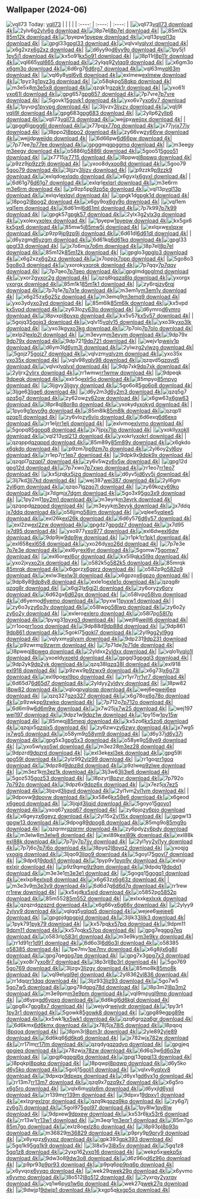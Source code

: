 ## Wallpaper (2024-06)
![vqll73](https://w.wallhaven.cc/full/vq/wallhaven-vqll73.png) Today: [vqll73](https://th.wallhaven.cc/small/vq/vqll73.jpg)
|      |      |      |
| :----: | :----: | :----: |
|![vqll73](https://th.wallhaven.cc/small/vq/vqll73.jpg)[vqll73 download 4k](https://wallhaven.cc/w/vqll73)|![2ylv6g](https://th.wallhaven.cc/small/2y/2ylv6g.jpg)[2ylv6g download 4k](https://wallhaven.cc/w/2ylv6g)|![l8p7el](https://th.wallhaven.cc/small/l8/l8p7el.jpg)[l8p7el download 4k](https://wallhaven.cc/w/l8p7el)|
|![85m12k](https://th.wallhaven.cc/small/85/85m12k.jpg)[85m12k download 4k](https://wallhaven.cc/w/85m12k)|![1pyepw](https://th.wallhaven.cc/small/1p/1pyepw.jpg)[1pyepw download 4k](https://wallhaven.cc/w/1pyepw)|![vql13p](https://th.wallhaven.cc/small/vq/vql13p.jpg)[vql13p download 4k](https://wallhaven.cc/w/vql13p)|
|![gpgl33](https://th.wallhaven.cc/small/gp/gpgl33.jpg)[gpgl33 download 4k](https://wallhaven.cc/w/gpgl33)|![vqlvxl](https://th.wallhaven.cc/small/vq/vqlvxl.jpg)[vqlvxl download 4k](https://wallhaven.cc/w/vqlvxl)|![x6g2xz](https://th.wallhaven.cc/small/x6/x6g2xz.jpg)[x6g2xz download 4k](https://wallhaven.cc/w/x6g2xz)|
|![d6yy9o](https://th.wallhaven.cc/small/d6/d6yy9o.jpg)[d6yy9o download 4k](https://wallhaven.cc/w/d6yy9o)|![1py5j1](https://th.wallhaven.cc/small/1p/1py5j1.jpg)[1py5j1 download 4k](https://wallhaven.cc/w/1py5j1)|![kx5o91](https://th.wallhaven.cc/small/kx/kx5o91.jpg)[kx5o91 download 4k](https://wallhaven.cc/w/kx5o91)|
|![l8p11r](https://th.wallhaven.cc/small/l8/l8p11r.jpg)[l8p11r download 4k](https://wallhaven.cc/w/l8p11r)|![vql665](https://th.wallhaven.cc/small/vq/vql665.jpg)[vql665 download 4k](https://wallhaven.cc/w/vql665)|![2ylqq9](https://th.wallhaven.cc/small/2y/2ylqq9.jpg)[2ylqq9 download 4k](https://wallhaven.cc/w/2ylqq9)|
|![x6gm3o](https://th.wallhaven.cc/small/x6/x6gm3o.jpg)[x6gm3o download 4k](https://wallhaven.cc/w/x6gm3o)|![6d6rg7](https://th.wallhaven.cc/small/6d/6d6rg7.jpg)[6d6rg7 download 4k](https://wallhaven.cc/w/6d6rg7)|![vql63m](https://th.wallhaven.cc/small/vq/vql63m.jpg)[vql63m download 4k](https://wallhaven.cc/w/vql63m)|
|![vql6y8](https://th.wallhaven.cc/small/vq/vql6y8.jpg)[vql6y8 download 4k](https://wallhaven.cc/w/vql6y8)|![exlmew](https://th.wallhaven.cc/small/ex/exlmew.jpg)[exlmew download 4k](https://wallhaven.cc/w/exlmew)|![1pyz3g](https://th.wallhaven.cc/small/1p/1pyz3g.jpg)[1pyz3g download 4k](https://wallhaven.cc/w/1pyz3g)|
|![o58qkp](https://th.wallhaven.cc/small/o5/o58qkp.jpg)[o58qkp download 4k](https://wallhaven.cc/w/o58qkp)|![m3e5x8](https://th.wallhaven.cc/small/m3/m3e5x8.jpg)[m3e5x8 download 4k](https://wallhaven.cc/w/m3e5x8)|![qzqk1r](https://th.wallhaven.cc/small/qz/qzqk1r.jpg)[qzqk1r download 4k](https://wallhaven.cc/w/qzqk1r)|
|![yxo61l](https://th.wallhaven.cc/small/yx/yxo61l.jpg)[yxo61l download 4k](https://wallhaven.cc/w/yxo61l)|![gpg657](https://th.wallhaven.cc/small/gp/gpg657.jpg)[gpg657 download 4k](https://wallhaven.cc/w/gpg657)|![7p7vre](https://th.wallhaven.cc/small/7p/7p7vre.jpg)[7p7vre download 4k](https://wallhaven.cc/w/7p7vre)|
|![5govk1](https://th.wallhaven.cc/small/5g/5govk1.jpg)[5govk1 download 4k](https://wallhaven.cc/w/5govk1)|![yxo6v7](https://th.wallhaven.cc/small/yx/yxo6v7.jpg)[yxo6v7 download 4k](https://wallhaven.cc/w/yxo6v7)|![1pyvpg](https://th.wallhaven.cc/small/1p/1pyvpg.jpg)[1pyvpg download 4k](https://wallhaven.cc/w/1pyvpg)|
|![3ljvzv](https://th.wallhaven.cc/small/3l/3ljvzv.jpg)[3ljvzv download 4k](https://wallhaven.cc/w/3ljvzv)|![vqlj9l](https://th.wallhaven.cc/small/vq/vqlj9l.jpg)[vqlj9l download 4k](https://wallhaven.cc/w/vqlj9l)|![gpg683](https://th.wallhaven.cc/small/gp/gpg683.jpg)[gpg683 download 4k](https://wallhaven.cc/w/gpg683)|
|![2yllp6](https://th.wallhaven.cc/small/2y/2yllp6.jpg)[2yllp6 download 4k](https://wallhaven.cc/w/2yllp6)|![vqll73](https://th.wallhaven.cc/small/vq/vqll73.jpg)[vqll73 download 4k](https://wallhaven.cc/w/vqll73)|![wejjpx](https://th.wallhaven.cc/small/we/wejjpx.jpg)[wejjpx download 4k](https://wallhaven.cc/w/wejjpx)|
|![gpgg6l](https://th.wallhaven.cc/small/gp/gpgg6l.jpg)[gpgg6l download 4k](https://wallhaven.cc/w/gpgg6l)|![jx77pq](https://th.wallhaven.cc/small/jx/jx77pq.jpg)[jx77pq download 4k](https://wallhaven.cc/w/jx77pq)|![jx77jy](https://th.wallhaven.cc/small/jx/jx77jy.jpg)[jx77jy download 4k](https://wallhaven.cc/w/jx77jy)|
|![l8ppo2](https://th.wallhaven.cc/small/l8/l8ppo2.jpg)[l8ppo2 download 4k](https://wallhaven.cc/w/l8ppo2)|![zy66vw](https://th.wallhaven.cc/small/zy/zy66vw.jpg)[zy66vw download 4k](https://wallhaven.cc/w/zy66vw)|![wejjdp](https://th.wallhaven.cc/small/we/wejjdp.jpg)[wejjdp download 4k](https://wallhaven.cc/w/wejjdp)|
|![6d66pw](https://th.wallhaven.cc/small/6d/6d66pw.jpg)[6d66pw download 4k](https://wallhaven.cc/w/6d66pw)|![7p77ee](https://th.wallhaven.cc/small/7p/7p77ee.jpg)[7p77ee download 4k](https://wallhaven.cc/w/7p77ee)|![gpggmq](https://th.wallhaven.cc/small/gp/gpggmq.jpg)[gpggmq download 4k](https://wallhaven.cc/w/gpggmq)|
|![m3eegy](https://th.wallhaven.cc/small/m3/m3eegy.jpg)[m3eegy download 4k](https://wallhaven.cc/w/m3eegy)|![o5886l](https://th.wallhaven.cc/small/o5/o5886l.jpg)[o5886l download 4k](https://wallhaven.cc/w/o5886l)|![5goo51](https://th.wallhaven.cc/small/5g/5goo51.jpg)[5goo51 download 4k](https://wallhaven.cc/w/5goo51)|
|![jx7715](https://th.wallhaven.cc/small/jx/jx7715.jpg)[jx7715 download 4k](https://wallhaven.cc/w/jx7715)|![l8ppwq](https://th.wallhaven.cc/small/l8/l8ppwq.jpg)[l8ppwq download 4k](https://wallhaven.cc/w/l8ppwq)|![p9zz9j](https://th.wallhaven.cc/small/p9/p9zz9j.jpg)[p9zz9j download 4k](https://wallhaven.cc/w/p9zz9j)|
|![yxoo8d](https://th.wallhaven.cc/small/yx/yxoo8d.jpg)[yxoo8d download 4k](https://wallhaven.cc/w/yxoo8d)|![5goo79](https://th.wallhaven.cc/small/5g/5goo79.jpg)[5goo79 download 4k](https://wallhaven.cc/w/5goo79)|![3ljjzv](https://th.wallhaven.cc/small/3l/3ljjzv.jpg)[3ljjzv download 4k](https://wallhaven.cc/w/3ljjzv)|
|![p9zzk9](https://th.wallhaven.cc/small/p9/p9zzk9.jpg)[p9zzk9 download 4k](https://wallhaven.cc/w/p9zzk9)|![exlqdo](https://th.wallhaven.cc/small/ex/exlqdo.jpg)[exlqdo download 4k](https://wallhaven.cc/w/exlqdo)|![x6gyxl](https://th.wallhaven.cc/small/x6/x6gyxl.jpg)[x6gyxl download 4k](https://wallhaven.cc/w/x6gyxl)|
|![6d61g7](https://th.wallhaven.cc/small/6d/6d61g7.jpg)[6d61g7 download 4k](https://wallhaven.cc/w/6d61g7)|![exlqrl](https://th.wallhaven.cc/small/ex/exlqrl.jpg)[exlqrl download 4k](https://wallhaven.cc/w/exlqrl)|![m3e6rm](https://th.wallhaven.cc/small/m3/m3e6rm.jpg)[m3e6rm download 4k](https://wallhaven.cc/w/m3e6rm)|
|![p9zp5p](https://th.wallhaven.cc/small/p9/p9zp5p.jpg)[p9zp5p download 4k](https://wallhaven.cc/w/p9zp5p)|![vql13p](https://th.wallhaven.cc/small/vq/vql13p.jpg)[vql13p download 4k](https://wallhaven.cc/w/vql13p)|![exlqvl](https://th.wallhaven.cc/small/ex/exlqvl.jpg)[exlqvl download 4k](https://wallhaven.cc/w/exlqvl)|
|![gpgk1d](https://th.wallhaven.cc/small/gp/gpgk1d.jpg)[gpgk1d download 4k](https://wallhaven.cc/w/gpgk1d)|![l8pog2](https://th.wallhaven.cc/small/l8/l8pog2.jpg)[l8pog2 download 4k](https://wallhaven.cc/w/l8pog2)|![x6gy9o](https://th.wallhaven.cc/small/x6/x6gy9o.jpg)[x6gy9o download 4k](https://wallhaven.cc/w/x6gy9o)|
|![vql1em](https://th.wallhaven.cc/small/vq/vql1em.jpg)[vql1em download 4k](https://wallhaven.cc/w/vql1em)|![6d61ml](https://th.wallhaven.cc/small/6d/6d61ml.jpg)[6d61ml download 4k](https://wallhaven.cc/w/6d61ml)|![7p7k99](https://th.wallhaven.cc/small/7p/7p7k99.jpg)[7p7k99 download 4k](https://wallhaven.cc/w/7p7k99)|
|![gpgk57](https://th.wallhaven.cc/small/gp/gpgk57.jpg)[gpgk57 download 4k](https://wallhaven.cc/w/gpgk57)|![2ylx3g](https://th.wallhaven.cc/small/2y/2ylx3g.jpg)[2ylx3g download 4k](https://wallhaven.cc/w/2ylx3g)|![yxolex](https://th.wallhaven.cc/small/yx/yxolex.jpg)[yxolex download 4k](https://wallhaven.cc/w/yxolex)|
|![1pyepw](https://th.wallhaven.cc/small/1p/1pyepw.jpg)[1pyepw download 4k](https://wallhaven.cc/w/1pyepw)|![kx5gx6](https://th.wallhaven.cc/small/kx/kx5gx6.jpg)[kx5gx6 download 4k](https://wallhaven.cc/w/kx5gx6)|![85mw5j](https://th.wallhaven.cc/small/85/85mw5j.jpg)[85mw5j download 4k](https://wallhaven.cc/w/85mw5j)|
|![exlqxw](https://th.wallhaven.cc/small/ex/exlqxw.jpg)[exlqxw download 4k](https://wallhaven.cc/w/exlqxw)|![p9zp9j](https://th.wallhaven.cc/small/p9/p9zp9j.jpg)[p9zp9j download 4k](https://wallhaven.cc/w/p9zp9j)|![6d61dl](https://th.wallhaven.cc/small/6d/6d61dl.jpg)[6d61dl download 4k](https://wallhaven.cc/w/6d61dl)|
|![d6yzgm](https://th.wallhaven.cc/small/d6/d6yzgm.jpg)[d6yzgm download 4k](https://wallhaven.cc/w/d6yzgm)|![6d61kq](https://th.wallhaven.cc/small/6d/6d61kq.jpg)[6d61kq download 4k](https://wallhaven.cc/w/6d61kq)|![gpgl33](https://th.wallhaven.cc/small/gp/gpgl33.jpg)[gpgl33 download 4k](https://wallhaven.cc/w/gpgl33)|
|![jx7o6m](https://th.wallhaven.cc/small/jx/jx7o6m.jpg)[jx7o6m download 4k](https://wallhaven.cc/w/jx7o6m)|![l8p7el](https://th.wallhaven.cc/small/l8/l8p7el.jpg)[l8p7el download 4k](https://wallhaven.cc/w/l8p7el)|![85m12k](https://th.wallhaven.cc/small/85/85m12k.jpg)[85m12k download 4k](https://wallhaven.cc/w/85m12k)|
|![gpglo3](https://th.wallhaven.cc/small/gp/gpglo3.jpg)[gpglo3 download 4k](https://wallhaven.cc/w/gpglo3)|![x6g2xz](https://th.wallhaven.cc/small/x6/x6g2xz.jpg)[x6g2xz download 4k](https://wallhaven.cc/w/x6g2xz)|![jx7opp](https://th.wallhaven.cc/small/jx/jx7opp.jpg)[jx7opp download 4k](https://wallhaven.cc/w/jx7opp)|
|![5go8o3](https://th.wallhaven.cc/small/5g/5go8o3.jpg)[5go8o3 download 4k](https://wallhaven.cc/w/5go8o3)|![yxorok](https://th.wallhaven.cc/small/yx/yxorok.jpg)[yxorok download 4k](https://wallhaven.cc/w/yxorok)|![7p7qqv](https://th.wallhaven.cc/small/7p/7p7qqv.jpg)[7p7qqv download 4k](https://wallhaven.cc/w/7p7qqv)|
|![7p7qeo](https://th.wallhaven.cc/small/7p/7p7qeo.jpg)[7p7qeo download 4k](https://wallhaven.cc/w/7p7qeo)|![gpglmd](https://th.wallhaven.cc/small/gp/gpglmd.jpg)[gpglmd download 4k](https://wallhaven.cc/w/gpglmd)|![yxor2g](https://th.wallhaven.cc/small/yx/yxor2g.jpg)[yxor2g download 4k](https://wallhaven.cc/w/yxor2g)|
|![qzq8lq](https://th.wallhaven.cc/small/qz/qzq8lq.jpg)[qzq8lq download 4k](https://wallhaven.cc/w/qzq8lq)|![yxorgx](https://th.wallhaven.cc/small/yx/yxorgx.jpg)[yxorgx download 4k](https://wallhaven.cc/w/yxorgx)|![85m1k1](https://th.wallhaven.cc/small/85/85m1k1.jpg)[85m1k1 download 4k](https://wallhaven.cc/w/85m1k1)|
|![zy6rqj](https://th.wallhaven.cc/small/zy/zy6rqj.jpg)[zy6rqj download 4k](https://wallhaven.cc/w/zy6rqj)|![7p7q1e](https://th.wallhaven.cc/small/7p/7p7q1e.jpg)[7p7q1e download 4k](https://wallhaven.cc/w/7p7q1e)|![m3em1y](https://th.wallhaven.cc/small/m3/m3em1y.jpg)[m3em1y download 4k](https://wallhaven.cc/w/m3em1y)|
|![x6g25z](https://th.wallhaven.cc/small/x6/x6g25z.jpg)[x6g25z download 4k](https://wallhaven.cc/w/x6g25z)|![m3emq9](https://th.wallhaven.cc/small/m3/m3emq9.jpg)[m3emq9 download 4k](https://wallhaven.cc/w/m3emq9)|![yxo3yd](https://th.wallhaven.cc/small/yx/yxo3yd.jpg)[yxo3yd download 4k](https://wallhaven.cc/w/yxo3yd)|
|![85m6lk](https://th.wallhaven.cc/small/85/85m6lk.jpg)[85m6lk download 4k](https://wallhaven.cc/w/85m6lk)|![kx5vpd](https://th.wallhaven.cc/small/kx/kx5vpd.jpg)[kx5vpd download 4k](https://wallhaven.cc/w/kx5vpd)|![zy63lo](https://th.wallhaven.cc/small/zy/zy63lo.jpg)[zy63lo download 4k](https://wallhaven.cc/w/zy63lo)|
|![d6ymro](https://th.wallhaven.cc/small/d6/d6ymro.jpg)[d6ymro download 4k](https://wallhaven.cc/w/d6ymro)|![l8pvxp](https://th.wallhaven.cc/small/l8/l8pvxp.jpg)[l8pvxp download 4k](https://wallhaven.cc/w/l8pvxp)|![kx5v57](https://th.wallhaven.cc/small/kx/kx5v57.jpg)[kx5v57 download 4k](https://wallhaven.cc/w/kx5v57)|
|![5gojq3](https://th.wallhaven.cc/small/5g/5gojq3.jpg)[5gojq3 download 4k](https://wallhaven.cc/w/5gojq3)|![vqlv15](https://th.wallhaven.cc/small/vq/vqlv15.jpg)[vqlv15 download 4k](https://wallhaven.cc/w/vqlv15)|![yxo3lk](https://th.wallhaven.cc/small/yx/yxo3lk.jpg)[yxo3lk download 4k](https://wallhaven.cc/w/yxo3lk)|
|![yxo3kg](https://th.wallhaven.cc/small/yx/yxo3kg.jpg)[yxo3kg download 4k](https://wallhaven.cc/w/yxo3kg)|![7p7olo](https://th.wallhaven.cc/small/7p/7p7olo.jpg)[7p7olo download 4k](https://wallhaven.cc/w/7p7olo)|![exlp2l](https://th.wallhaven.cc/small/ex/exlp2l.jpg)[exlp2l download 4k](https://wallhaven.cc/w/exlp2l)|
|![m3evym](https://th.wallhaven.cc/small/m3/m3evym.jpg)[m3evym download 4k](https://wallhaven.cc/w/m3evym)|![9dp79x](https://th.wallhaven.cc/small/9d/9dp79x.jpg)[9dp79x download 4k](https://wallhaven.cc/w/9dp79x)|![9dp721](https://th.wallhaven.cc/small/9d/9dp721.jpg)[9dp721 download 4k](https://wallhaven.cc/w/9dp721)|
|![wejv1p](https://th.wallhaven.cc/small/we/wejv1p.jpg)[wejv1p download 4k](https://wallhaven.cc/w/wejv1p)|![d6ym3l](https://th.wallhaven.cc/small/d6/d6ym3l.jpg)[d6ym3l download 4k](https://wallhaven.cc/w/d6ym3l)|![2ylwzg](https://th.wallhaven.cc/small/2y/2ylwzg.jpg)[2ylwzg download 4k](https://wallhaven.cc/w/2ylwzg)|
|![5gojz7](https://th.wallhaven.cc/small/5g/5gojz7.jpg)[5gojz7 download 4k](https://wallhaven.cc/w/5gojz7)|![vqlvzm](https://th.wallhaven.cc/small/vq/vqlvzm.jpg)[vqlvzm download 4k](https://wallhaven.cc/w/vqlvzm)|![yxo35x](https://th.wallhaven.cc/small/yx/yxo35x.jpg)[yxo35x download 4k](https://wallhaven.cc/w/yxo35x)|
|![vqlv98](https://th.wallhaven.cc/small/vq/vqlv98.jpg)[vqlv98 download 4k](https://wallhaven.cc/w/vqlv98)|![qzqvd5](https://th.wallhaven.cc/small/qz/qzqvd5.jpg)[qzqvd5 download 4k](https://wallhaven.cc/w/qzqvd5)|![vqlvxl](https://th.wallhaven.cc/small/vq/vqlvxl.jpg)[vqlvxl download 4k](https://wallhaven.cc/w/vqlvxl)|
|![9dp7xk](https://th.wallhaven.cc/small/9d/9dp7xk.jpg)[9dp7xk download 4k](https://wallhaven.cc/w/9dp7xk)|![2yljrx](https://th.wallhaven.cc/small/2y/2yljrx.jpg)[2yljrx download 4k](https://wallhaven.cc/w/2yljrx)|![rr1wmw](https://th.wallhaven.cc/small/rr/rr1wmw.jpg)[rr1wmw download 4k](https://wallhaven.cc/w/rr1wmw)|
|![9dpeqk](https://th.wallhaven.cc/small/9d/9dpeqk.jpg)[9dpeqk download 4k](https://wallhaven.cc/w/9dpeqk)|![exlr5o](https://th.wallhaven.cc/small/ex/exlr5o.jpg)[exlr5o download 4k](https://wallhaven.cc/w/exlr5o)|![85mpyo](https://th.wallhaven.cc/small/85/85mpyo.jpg)[85mpyo download 4k](https://wallhaven.cc/w/85mpyo)|
|![3ljgvy](https://th.wallhaven.cc/small/3l/3ljgvy.jpg)[3ljgvy download 4k](https://wallhaven.cc/w/3ljgvy)|![5go6o8](https://th.wallhaven.cc/small/5g/5go6o8.jpg)[5go6o8 download 4k](https://wallhaven.cc/w/5go6o8)|![3ljge6](https://th.wallhaven.cc/small/3l/3ljge6.jpg)[3ljge6 download 4k](https://wallhaven.cc/w/3ljge6)|
|![d6y2m3](https://th.wallhaven.cc/small/d6/d6y2m3.jpg)[d6y2m3 download 4k](https://wallhaven.cc/w/d6y2m3)|![qzq5g7](https://th.wallhaven.cc/small/qz/qzq5g7.jpg)[qzq5g7 download 4k](https://wallhaven.cc/w/qzq5g7)|![zy62ow](https://th.wallhaven.cc/small/zy/zy62ow.jpg)[zy62ow download 4k](https://wallhaven.cc/w/zy62ow)|
|![x6gw63](https://th.wallhaven.cc/small/x6/x6gw63.jpg)[x6gw63 download 4k](https://wallhaven.cc/w/x6gw63)|![l8pr8q](https://th.wallhaven.cc/small/l8/l8pr8q.jpg)[l8pr8q download 4k](https://wallhaven.cc/w/l8pr8q)|![yxokyd](https://th.wallhaven.cc/small/yx/yxokyd.jpg)[yxokyd download 4k](https://wallhaven.cc/w/yxokyd)|
|![1pyo9g](https://th.wallhaven.cc/small/1p/1pyo9g.jpg)[1pyo9g download 4k](https://wallhaven.cc/w/1pyo9g)|![85m8lk](https://th.wallhaven.cc/small/85/85m8lk.jpg)[85m8lk download 4k](https://wallhaven.cc/w/85m8lk)|![qzqp1l](https://th.wallhaven.cc/small/qz/qzqp1l.jpg)[qzqp1l download 4k](https://wallhaven.cc/w/qzqp1l)|
|![zy6vlo](https://th.wallhaven.cc/small/zy/zy6vlo.jpg)[zy6vlo download 4k](https://wallhaven.cc/w/zy6vlo)|![6d6exq](https://th.wallhaven.cc/small/6d/6d6exq.jpg)[6d6exq download 4k](https://wallhaven.cc/w/6d6exq)|![rr1elj](https://th.wallhaven.cc/small/rr/rr1elj.jpg)[rr1elj download 4k](https://wallhaven.cc/w/rr1elj)|
|![exlvmo](https://th.wallhaven.cc/small/ex/exlvmo.jpg)[exlvmo download 4k](https://wallhaven.cc/w/exlvmo)|![5gopq8](https://th.wallhaven.cc/small/5g/5gopq8.jpg)[5gopq8 download 4k](https://wallhaven.cc/w/5gopq8)|![jx7ljp](https://th.wallhaven.cc/small/jx/jx7ljp.jpg)[jx7ljp download 4k](https://wallhaven.cc/w/jx7ljp)|
|![yxokll](https://th.wallhaven.cc/small/yx/yxokll.jpg)[yxokll download 4k](https://wallhaven.cc/w/yxokll)|![vql213](https://th.wallhaven.cc/small/vq/vql213.jpg)[vql213 download 4k](https://wallhaven.cc/w/vql213)|![yxokrl](https://th.wallhaven.cc/small/yx/yxokrl.jpg)[yxokrl download 4k](https://wallhaven.cc/w/yxokrl)|
|![qzqppd](https://th.wallhaven.cc/small/qz/qzqppd.jpg)[qzqppd download 4k](https://wallhaven.cc/w/qzqppd)|![85m89y](https://th.wallhaven.cc/small/85/85m89y.jpg)[85m89y download 4k](https://wallhaven.cc/w/85m89y)|![x6gkdo](https://th.wallhaven.cc/small/x6/x6gkdo.jpg)[x6gkdo download 4k](https://wallhaven.cc/w/x6gkdo)|
|![p9zm7p](https://th.wallhaven.cc/small/p9/p9zm7p.jpg)[p9zm7p download 4k](https://wallhaven.cc/w/p9zm7p)|![2yl6oy](https://th.wallhaven.cc/small/2y/2yl6oy.jpg)[2yl6oy download 4k](https://wallhaven.cc/w/2yl6oy)|![rr1ep7](https://th.wallhaven.cc/small/rr/rr1ep7.jpg)[rr1ep7 download 4k](https://wallhaven.cc/w/rr1ep7)|
|![9dpk9x](https://th.wallhaven.cc/small/9d/9dpk9x.jpg)[9dpk9x download 4k](https://wallhaven.cc/w/9dpk9x)|![qzqpl7](https://th.wallhaven.cc/small/qz/qzqpl7.jpg)[qzqpl7 download 4k](https://wallhaven.cc/w/qzqpl7)|![zy6v5w](https://th.wallhaven.cc/small/zy/zy6v5w.jpg)[zy6v5w download 4k](https://wallhaven.cc/w/zy6v5w)|
|![gpg12d](https://th.wallhaven.cc/small/gp/gpg12d.jpg)[gpg12d download 4k](https://wallhaven.cc/w/gpg12d)|![7p7xwo](https://th.wallhaven.cc/small/7p/7p7xwo.jpg)[7p7xwo download 4k](https://wallhaven.cc/w/7p7xwo)|![rr1eo7](https://th.wallhaven.cc/small/rr/rr1eo7.jpg)[rr1eo7 download 4k](https://wallhaven.cc/w/rr1eo7)|
|![kx5jzq](https://th.wallhaven.cc/small/kx/kx5jzq.jpg)[kx5jzq download 4k](https://wallhaven.cc/w/kx5jzq)|![d6yv5j](https://th.wallhaven.cc/small/d6/d6yv5j.jpg)[d6yv5j download 4k](https://wallhaven.cc/w/d6yv5j)|![3lj7kd](https://th.wallhaven.cc/small/3l/3lj7kd.jpg)[3lj7kd download 4k](https://wallhaven.cc/w/3lj7kd)|
|![wej387](https://th.wallhaven.cc/small/we/wej387.jpg)[wej387 download 4k](https://wallhaven.cc/w/wej387)|![2yl6gm](https://th.wallhaven.cc/small/2y/2yl6gm.jpg)[2yl6gm download 4k](https://wallhaven.cc/w/2yl6gm)|![qzqo7l](https://th.wallhaven.cc/small/qz/qzqo7l.jpg)[qzqo7l download 4k](https://wallhaven.cc/w/qzqo7l)|
|![zy69ko](https://th.wallhaven.cc/small/zy/zy69ko.jpg)[zy69ko download 4k](https://wallhaven.cc/w/zy69ko)|![jx7dgm](https://th.wallhaven.cc/small/jx/jx7dgm.jpg)[jx7dgm download 4k](https://wallhaven.cc/w/jx7dgm)|![5go3x9](https://th.wallhaven.cc/small/5g/5go3x9.jpg)[5go3x9 download 4k](https://wallhaven.cc/w/5go3x9)|
|![1py2m1](https://th.wallhaven.cc/small/1p/1py2m1.jpg)[1py2m1 download 4k](https://wallhaven.cc/w/1py2m1)|![m3eyrk](https://th.wallhaven.cc/small/m3/m3eyrk.jpg)[m3eyrk download 4k](https://wallhaven.cc/w/m3eyrk)|![qzqopd](https://th.wallhaven.cc/small/qz/qzqopd.jpg)[qzqopd download 4k](https://wallhaven.cc/w/qzqopd)|
|![m3eyyk](https://th.wallhaven.cc/small/m3/m3eyyk.jpg)[m3eyyk download 4k](https://wallhaven.cc/w/m3eyyk)|![jx7ddq](https://th.wallhaven.cc/small/jx/jx7ddq.jpg)[jx7ddq download 4k](https://wallhaven.cc/w/jx7ddq)|![o58jjm](https://th.wallhaven.cc/small/o5/o58jjm.jpg)[o58jjm download 4k](https://wallhaven.cc/w/o58jjm)|
|![vqlee5](https://th.wallhaven.cc/small/vq/vqlee5.jpg)[vqlee5 download 4k](https://wallhaven.cc/w/vqlee5)|![exl26k](https://th.wallhaven.cc/small/ex/exl26k.jpg)[exl26k download 4k](https://wallhaven.cc/w/exl26k)|![6d6y57](https://th.wallhaven.cc/small/6d/6d6y57.jpg)[6d6y57 download 4k](https://wallhaven.cc/w/6d6y57)|
|![exl2zw](https://th.wallhaven.cc/small/ex/exl2zw.jpg)[exl2zw download 4k](https://wallhaven.cc/w/exl2zw)|![gpgdz7](https://th.wallhaven.cc/small/gp/gpgdz7.jpg)[gpgdz7 download 4k](https://wallhaven.cc/w/gpgdz7)|![jx7d95](https://th.wallhaven.cc/small/jx/jx7d95.jpg)[jx7d95 download 4k](https://wallhaven.cc/w/jx7d95)|
|![yxo977](https://th.wallhaven.cc/small/yx/yxo977.jpg)[yxo977 download 4k](https://wallhaven.cc/w/yxo977)|![exl6dw](https://th.wallhaven.cc/small/ex/exl6dw.jpg)[exl6dw download 4k](https://wallhaven.cc/w/exl6dw)|![9dp9jw](https://th.wallhaven.cc/small/9d/9dp9jw.jpg)[9dp9jw download 4k](https://wallhaven.cc/w/9dp9jw)|
|![rr1pk1](https://th.wallhaven.cc/small/rr/rr1pk1.jpg)[rr1pk1 download 4k](https://wallhaven.cc/w/rr1pk1)|![exl658](https://th.wallhaven.cc/small/ex/exl658.jpg)[exl658 download 4k](https://wallhaven.cc/w/exl658)|![yxo26d](https://th.wallhaven.cc/small/yx/yxo26d.jpg)[yxo26d download 4k](https://wallhaven.cc/w/yxo26d)|
|![7p7e3e](https://th.wallhaven.cc/small/7p/7p7e3e.jpg)[7p7e3e download 4k](https://wallhaven.cc/w/7p7e3e)|![exl6yr](https://th.wallhaven.cc/small/ex/exl6yr.jpg)[exl6yr download 4k](https://wallhaven.cc/w/exl6yr)|![5gomw7](https://th.wallhaven.cc/small/5g/5gomw7.jpg)[5gomw7 download 4k](https://wallhaven.cc/w/5gomw7)|
|![exl6or](https://th.wallhaven.cc/small/ex/exl6or.jpg)[exl6or download 4k](https://wallhaven.cc/w/exl6or)|![kx5l9q](https://th.wallhaven.cc/small/kx/kx5l9q.jpg)[kx5l9q download 4k](https://wallhaven.cc/w/kx5l9q)|![yxo2jx](https://th.wallhaven.cc/small/yx/yxo2jx.jpg)[yxo2jx download 4k](https://wallhaven.cc/w/yxo2jx)|
|![o582k5](https://th.wallhaven.cc/small/o5/o582k5.jpg)[o582k5 download 4k](https://wallhaven.cc/w/o582k5)|![85mrqk](https://th.wallhaven.cc/small/85/85mrqk.jpg)[85mrqk download 4k](https://wallhaven.cc/w/85mrqk)|![x6gprz](https://th.wallhaven.cc/small/x6/x6gprz.jpg)[x6gprz download 4k](https://wallhaven.cc/w/x6gprz)|
|![o582p9](https://th.wallhaven.cc/small/o5/o582p9.jpg)[o582p9 download 4k](https://wallhaven.cc/w/o582p9)|![exlw3l](https://th.wallhaven.cc/small/ex/exlw3l.jpg)[exlw3l download 4k](https://wallhaven.cc/w/exlw3l)|![x6gpzo](https://th.wallhaven.cc/small/x6/x6gpzo.jpg)[x6gpzo download 4k](https://wallhaven.cc/w/x6gpzo)|
|![9dp8y8](https://th.wallhaven.cc/small/9d/9dp8y8.jpg)[9dp8y8 download 4k](https://wallhaven.cc/w/9dp8y8)|![exle1o](https://th.wallhaven.cc/small/ex/exle1o.jpg)[exle1o download 4k](https://wallhaven.cc/w/exle1o)|![qzqg8r](https://th.wallhaven.cc/small/qz/qzqg8r.jpg)[qzqg8r download 4k](https://wallhaven.cc/w/qzqg8r)|
|![x6gj2l](https://th.wallhaven.cc/small/x6/x6gj2l.jpg)[x6gj2l download 4k](https://wallhaven.cc/w/x6gj2l)|![zy6ory](https://th.wallhaven.cc/small/zy/zy6ory.jpg)[zy6ory download 4k](https://wallhaven.cc/w/zy6ory)|![6d62gx](https://th.wallhaven.cc/small/6d/6d62gx.jpg)[6d62gx download 4k](https://wallhaven.cc/w/6d62gx)|
|![o58lvp](https://th.wallhaven.cc/small/o5/o58lvp.jpg)[o58lvp download 4k](https://wallhaven.cc/w/o58lvp)|![d6yemo](https://th.wallhaven.cc/small/d6/d6yemo.jpg)[d6yemo download 4k](https://wallhaven.cc/w/d6yemo)|![1pyxw1](https://th.wallhaven.cc/small/1p/1pyxw1.jpg)[1pyxw1 download 4k](https://wallhaven.cc/w/1pyxw1)|
|![zy6o3y](https://th.wallhaven.cc/small/zy/zy6o3y.jpg)[zy6o3y download 4k](https://wallhaven.cc/w/zy6o3y)|![o58lwp](https://th.wallhaven.cc/small/o5/o58lwp.jpg)[o58lwp download 4k](https://wallhaven.cc/w/o58lwp)|![zy6o2y](https://th.wallhaven.cc/small/zy/zy6o2y.jpg)[zy6o2y download 4k](https://wallhaven.cc/w/zy6o2y)|
|![exlero](https://th.wallhaven.cc/small/ex/exlero.jpg)[exlero download 4k](https://wallhaven.cc/w/exlero)|![o58l7p](https://th.wallhaven.cc/small/o5/o58l7p.jpg)[o58l7p download 4k](https://wallhaven.cc/w/o58l7p)|![1pyxg3](https://th.wallhaven.cc/small/1p/1pyxg3.jpg)[1pyxg3 download 4k](https://wallhaven.cc/w/1pyxg3)|
|![wejll6](https://th.wallhaven.cc/small/we/wejll6.jpg)[wejll6 download 4k](https://wallhaven.cc/w/wejll6)|![rr1ooq](https://th.wallhaven.cc/small/rr/rr1ooq.jpg)[rr1ooq download 4k](https://wallhaven.cc/w/rr1ooq)|![9dp88d](https://th.wallhaven.cc/small/9d/9dp88d.jpg)[9dp88d download 4k](https://wallhaven.cc/w/9dp88d)|
|![9dp861](https://th.wallhaven.cc/small/9d/9dp861.jpg)[9dp861 download 4k](https://wallhaven.cc/w/9dp861)|![5gokl7](https://th.wallhaven.cc/small/5g/5gokl7.jpg)[5gokl7 download 4k](https://wallhaven.cc/w/5gokl7)|![2yl9gg](https://th.wallhaven.cc/small/2y/2yl9gg.jpg)[2yl9gg download 4k](https://wallhaven.cc/w/2yl9gg)|
|![vqlyxm](https://th.wallhaven.cc/small/vq/vqlyxm.jpg)[vqlyxm download 4k](https://wallhaven.cc/w/vqlyxm)|![9dp231](https://th.wallhaven.cc/small/9d/9dp231.jpg)[9dp231 download 4k](https://wallhaven.cc/w/9dp231)|![p9zwrm](https://th.wallhaven.cc/small/p9/p9zwrm.jpg)[p9zwrm download 4k](https://wallhaven.cc/w/p9zwrm)|
|![7p71de](https://th.wallhaven.cc/small/7p/7p71de.jpg)[7p71de download 4k](https://wallhaven.cc/w/7p71de)|![l8pweq](https://th.wallhaven.cc/small/l8/l8pweq.jpg)[l8pweq download 4k](https://wallhaven.cc/w/l8pweq)|![2yldxx](https://th.wallhaven.cc/small/2y/2yldxx.jpg)[2yldxx download 4k](https://wallhaven.cc/w/2yldxx)|
|![vqlo1l](https://th.wallhaven.cc/small/vq/vqlo1l.jpg)[vqlo1l download 4k](https://wallhaven.cc/w/vqlo1l)|![yxoeld](https://th.wallhaven.cc/small/yx/yxoeld.jpg)[yxoeld download 4k](https://wallhaven.cc/w/yxoeld)|![gpgql3](https://th.wallhaven.cc/small/gp/gpgql3.jpg)[gpgql3 download 4k](https://wallhaven.cc/w/gpgql3)|
|![9dp2yk](https://th.wallhaven.cc/small/9d/9dp2yk.jpg)[9dp2yk download 4k](https://wallhaven.cc/w/9dp2yk)|![qzq38l](https://th.wallhaven.cc/small/qz/qzq38l.jpg)[qzq38l download 4k](https://wallhaven.cc/w/qzq38l)|![exl918](https://th.wallhaven.cc/small/ex/exl918.jpg)[exl918 download 4k](https://wallhaven.cc/w/exl918)|
|![p9zwx9](https://th.wallhaven.cc/small/p9/p9zwx9.jpg)[p9zwx9 download 4k](https://wallhaven.cc/w/p9zwx9)|![x6g73l](https://th.wallhaven.cc/small/x6/x6g73l.jpg)[x6g73l download 4k](https://wallhaven.cc/w/x6g73l)|![exl9po](https://th.wallhaven.cc/small/ex/exl9po.jpg)[exl9po download 4k](https://wallhaven.cc/w/exl9po)|
|![rr1yr7](https://th.wallhaven.cc/small/rr/rr1yr7.jpg)[rr1yr7 download 4k](https://wallhaven.cc/w/rr1yr7)|![6d65d7](https://th.wallhaven.cc/small/6d/6d65d7.jpg)[6d65d7 download 4k](https://wallhaven.cc/w/6d65d7)|![2yldyy](https://th.wallhaven.cc/small/2y/2yldyy.jpg)[2yldyy download 4k](https://wallhaven.cc/w/2yldyy)|
|![l8pw82](https://th.wallhaven.cc/small/l8/l8pw82.jpg)[l8pw82 download 4k](https://wallhaven.cc/w/l8pw82)|![vqloqp](https://th.wallhaven.cc/small/vq/vqloqp.jpg)[vqloqp download 4k](https://wallhaven.cc/w/vqloqp)|![wej6eq](https://th.wallhaven.cc/small/we/wej6eq.jpg)[wej6eq download 4k](https://wallhaven.cc/w/wej6eq)|
|![qzq327](https://th.wallhaven.cc/small/qz/qzq327.jpg)[qzq327 download 4k](https://wallhaven.cc/w/qzq327)|![x6g78o](https://th.wallhaven.cc/small/x6/x6g78o.jpg)[x6g78o download 4k](https://wallhaven.cc/w/x6g78o)|![p9zwkp](https://th.wallhaven.cc/small/p9/p9zwkp.jpg)[p9zwkp download 4k](https://wallhaven.cc/w/p9zwkp)|
|![7p712o](https://th.wallhaven.cc/small/7p/7p712o.jpg)[7p712o download 4k](https://wallhaven.cc/w/7p712o)|![6d6m9w](https://th.wallhaven.cc/small/6d/6d6m9w.jpg)[6d6m9w download 4k](https://wallhaven.cc/w/6d6m9w)|![jx7w25](https://th.wallhaven.cc/small/jx/jx7w25.jpg)[jx7w25 download 4k](https://wallhaven.cc/w/jx7w25)|
|![wej197](https://th.wallhaven.cc/small/we/wej197.jpg)[wej197 download 4k](https://wallhaven.cc/w/wej197)|![9dpz1w](https://th.wallhaven.cc/small/9d/9dpz1w.jpg)[9dpz1w download 4k](https://wallhaven.cc/w/9dpz1w)|![1py15w](https://th.wallhaven.cc/small/1p/1py15w.jpg)[1py15w download 4k](https://wallhaven.cc/w/1py15w)|
|![85meqj](https://th.wallhaven.cc/small/85/85meqj.jpg)[85meqj download 4k](https://wallhaven.cc/w/85meqj)|![kx5zo6](https://th.wallhaven.cc/small/kx/kx5zo6.jpg)[kx5zo6 download 4k](https://wallhaven.cc/w/kx5zo6)|![qzqjx5](https://th.wallhaven.cc/small/qz/qzqjx5.jpg)[qzqjx5 download 4k](https://wallhaven.cc/w/qzqjx5)|
|![zy6zwv](https://th.wallhaven.cc/small/zy/zy6zwv.jpg)[zy6zwv download 4k](https://wallhaven.cc/w/zy6zwv)|![jx7wg5](https://th.wallhaven.cc/small/jx/jx7wg5.jpg)[jx7wg5 download 4k](https://wallhaven.cc/w/jx7wg5)|![o58ym9](https://th.wallhaven.cc/small/o5/o58ym9.jpg)[o58ym9 download 4k](https://wallhaven.cc/w/o58ym9)|
|![d6y37j](https://th.wallhaven.cc/small/d6/d6y37j.jpg)[d6y37j download 4k](https://wallhaven.cc/w/d6y37j)|![gpg5x3](https://th.wallhaven.cc/small/gp/gpg5x3.jpg)[gpg5x3 download 4k](https://wallhaven.cc/w/gpg5x3)|![o58ye9](https://th.wallhaven.cc/small/o5/o58ye9.jpg)[o58ye9 download 4k](https://wallhaven.cc/w/o58ye9)|
|![yxo5wl](https://th.wallhaven.cc/small/yx/yxo5wl.jpg)[yxo5wl download 4k](https://wallhaven.cc/w/yxo5wl)|![m3ez28](https://th.wallhaven.cc/small/m3/m3ez28.jpg)[m3ez28 download 4k](https://wallhaven.cc/w/m3ez28)|![9dpzrd](https://th.wallhaven.cc/small/9d/9dpzrd.jpg)[9dpzrd download 4k](https://wallhaven.cc/w/9dpzrd)|
|![exl3ek](https://th.wallhaven.cc/small/ex/exl3ek.jpg)[exl3ek download 4k](https://wallhaven.cc/w/exl3ek)|![gpg59l](https://th.wallhaven.cc/small/gp/gpg59l.jpg)[gpg59l download 4k](https://wallhaven.cc/w/gpg59l)|![2ylz99](https://th.wallhaven.cc/small/2y/2ylz99.jpg)[2ylz99 download 4k](https://wallhaven.cc/w/2ylz99)|
|![rr1goq](https://th.wallhaven.cc/small/rr/rr1goq.jpg)[rr1goq download 4k](https://wallhaven.cc/w/rr1goq)|![9dpz8d](https://th.wallhaven.cc/small/9d/9dpz8d.jpg)[9dpz8d download 4k](https://wallhaven.cc/w/9dpz8d)|![p9zlwe](https://th.wallhaven.cc/small/p9/p9zlwe.jpg)[p9zlwe download 4k](https://wallhaven.cc/w/p9zlwe)|
|![m3ez1k](https://th.wallhaven.cc/small/m3/m3ez1k.jpg)[m3ez1k download 4k](https://wallhaven.cc/w/m3ez1k)|![3lj3w6](https://th.wallhaven.cc/small/3l/3lj3w6.jpg)[3lj3w6 download 4k](https://wallhaven.cc/w/3lj3w6)|![5goz53](https://th.wallhaven.cc/small/5g/5goz53.jpg)[5goz53 download 4k](https://wallhaven.cc/w/5goz53)|
|![l8pzyr](https://th.wallhaven.cc/small/l8/l8pzyr.jpg)[l8pzyr download 4k](https://wallhaven.cc/w/l8pzyr)|![7p792o](https://th.wallhaven.cc/small/7p/7p792o.jpg)[7p792o download 4k](https://wallhaven.cc/w/7p792o)|![9dpz6x](https://th.wallhaven.cc/small/9d/9dpz6x.jpg)[9dpz6x download 4k](https://wallhaven.cc/w/9dpz6x)|
|![jx7ez5](https://th.wallhaven.cc/small/jx/jx7ez5.jpg)[jx7ez5 download 4k](https://wallhaven.cc/w/jx7ez5)|![3ljqvd](https://th.wallhaven.cc/small/3l/3ljqvd.jpg)[3ljqvd download 4k](https://wallhaven.cc/w/3ljqvd)|![2yl1vm](https://th.wallhaven.cc/small/2y/2yl1vm.jpg)[2yl1vm download 4k](https://wallhaven.cc/w/2yl1vm)|
|![9dpovw](https://th.wallhaven.cc/small/9d/9dpovw.jpg)[9dpovw download 4k](https://wallhaven.cc/w/9dpovw)|![kx58e6](https://th.wallhaven.cc/small/kx/kx58e6.jpg)[kx58e6 download 4k](https://wallhaven.cc/w/kx58e6)|![x6geod](https://th.wallhaven.cc/small/x6/x6geod.jpg)[x6geod download 4k](https://wallhaven.cc/w/x6geod)|
|![3ljqjd](https://th.wallhaven.cc/small/3l/3ljqjd.jpg)[3ljqjd download 4k](https://wallhaven.cc/w/3ljqjd)|![5goyo1](https://th.wallhaven.cc/small/5g/5goyo1.jpg)[5goyo1 download 4k](https://wallhaven.cc/w/5goyo1)|![yxoq67](https://th.wallhaven.cc/small/yx/yxoq67.jpg)[yxoq67 download 4k](https://wallhaven.cc/w/yxoq67)|
|![zy6pjo](https://th.wallhaven.cc/small/zy/zy6pjo.jpg)[zy6pjo download 4k](https://wallhaven.cc/w/zy6pjo)|![x6geyz](https://th.wallhaven.cc/small/x6/x6geyz.jpg)[x6geyz download 4k](https://wallhaven.cc/w/x6geyz)|![2yl15x](https://th.wallhaven.cc/small/2y/2yl15x.jpg)[2yl15x download 4k](https://wallhaven.cc/w/2yl15x)|
|![gpgw13](https://th.wallhaven.cc/small/gp/gpgw13.jpg)[gpgw13 download 4k](https://wallhaven.cc/w/gpgw13)|![9dpog8](https://th.wallhaven.cc/small/9d/9dpog8.jpg)[9dpog8 download 4k](https://wallhaven.cc/w/9dpog8)|![85mg9o](https://th.wallhaven.cc/small/85/85mg9o.jpg)[85mg9o download 4k](https://wallhaven.cc/w/85mg9o)|
|![qzqrmr](https://th.wallhaven.cc/small/qz/qzqrmr.jpg)[qzqrmr download 4k](https://wallhaven.cc/w/qzqrmr)|![zy6pdy](https://th.wallhaven.cc/small/zy/zy6pdy.jpg)[zy6pdy download 4k](https://wallhaven.cc/w/zy6pdy)|![m3elw8](https://th.wallhaven.cc/small/m3/m3elw8.jpg)[m3elw8 download 4k](https://wallhaven.cc/w/m3elw8)|
|![exl89k](https://th.wallhaven.cc/small/ex/exl89k.jpg)[exl89k download 4k](https://wallhaven.cc/w/exl89k)|![exl88k](https://th.wallhaven.cc/small/ex/exl88k.jpg)[exl88k download 4k](https://wallhaven.cc/w/exl88k)|![7p7jjv](https://th.wallhaven.cc/small/7p/7p7jjv.jpg)[7p7jjv download 4k](https://wallhaven.cc/w/7p7jjv)|
|![2yl1yy](https://th.wallhaven.cc/small/2y/2yl1yy.jpg)[2yl1yy download 4k](https://wallhaven.cc/w/2yl1yy)|![7p7j6o](https://th.wallhaven.cc/small/7p/7p7j6o.jpg)[7p7j6o download 4k](https://wallhaven.cc/w/7p7j6o)|![l8pyq2](https://th.wallhaven.cc/small/l8/l8pyq2.jpg)[l8pyq2 download 4k](https://wallhaven.cc/w/l8pyq2)|
|![yxoqjg](https://th.wallhaven.cc/small/yx/yxoqjg.jpg)[yxoqjg download 4k](https://wallhaven.cc/w/yxoqjg)|![3ljqo9](https://th.wallhaven.cc/small/3l/3ljqo9.jpg)[3ljqo9 download 4k](https://wallhaven.cc/w/3ljqo9)|![5goyl7](https://th.wallhaven.cc/small/5g/5goyl7.jpg)[5goyl7 download 4k](https://wallhaven.cc/w/5goyl7)|
|![9dpdj1](https://th.wallhaven.cc/small/9d/9dpdj1.jpg)[9dpdj1 download 4k](https://wallhaven.cc/w/9dpdj1)|![1pyp9v](https://th.wallhaven.cc/small/1p/1pyp9v.jpg)[1pyp9v download 4k](https://wallhaven.cc/w/1pyp9v)|![exlxjr](https://th.wallhaven.cc/small/ex/exlxjr.jpg)[exlxjr download 4k](https://wallhaven.cc/w/exlxjr)|
|![p9z9qm](https://th.wallhaven.cc/small/p9/p9z9qm.jpg)[p9z9qm download 4k](https://wallhaven.cc/w/p9z9qm)|![9dpdq1](https://th.wallhaven.cc/small/9d/9dpdq1.jpg)[9dpdq1 download 4k](https://wallhaven.cc/w/9dpdq1)|![m3e3e1](https://th.wallhaven.cc/small/m3/m3e3e1.jpg)[m3e3e1 download 4k](https://wallhaven.cc/w/m3e3e1)|
|![5gogq1](https://th.wallhaven.cc/small/5g/5gogq1.jpg)[5gogq1 download 4k](https://wallhaven.cc/w/5gogq1)|![exlxp8](https://th.wallhaven.cc/small/ex/exlxp8.jpg)[exlxp8 download 4k](https://wallhaven.cc/w/exlxp8)|![x6g63z](https://th.wallhaven.cc/small/x6/x6g63z.jpg)[x6g63z download 4k](https://wallhaven.cc/w/x6g63z)|
|![m3e3v9](https://th.wallhaven.cc/small/m3/m3e3v9.jpg)[m3e3v9 download 4k](https://wallhaven.cc/w/m3e3v9)|![6d6d7q](https://th.wallhaven.cc/small/6d/6d6d7q.jpg)[6d6d7q download 4k](https://wallhaven.cc/w/6d6d7q)|![rr1rew](https://th.wallhaven.cc/small/rr/rr1rew.jpg)[rr1rew download 4k](https://wallhaven.cc/w/rr1rew)|
|![kx5xjd](https://th.wallhaven.cc/small/kx/kx5xjd.jpg)[kx5xjd download 4k](https://wallhaven.cc/w/kx5xjd)|![o5852p](https://th.wallhaven.cc/small/o5/o5852p.jpg)[o5852p download 4k](https://wallhaven.cc/w/o5852p)|![85m552](https://th.wallhaven.cc/small/85/85m552.jpg)[85m552 download 4k](https://wallhaven.cc/w/85m552)|
|![exlxxk](https://th.wallhaven.cc/small/ex/exlxxk.jpg)[exlxxk download 4k](https://wallhaven.cc/w/exlxxk)|![qzqzrd](https://th.wallhaven.cc/small/qz/qzqzrd.jpg)[qzqzrd download 4k](https://wallhaven.cc/w/qzqzrd)|![x6g66v](https://th.wallhaven.cc/small/x6/x6g66v.jpg)[x6g66v download 4k](https://wallhaven.cc/w/x6g66v)|
|![2ylyy9](https://th.wallhaven.cc/small/2y/2ylyy9.jpg)[2ylyy9 download 4k](https://wallhaven.cc/w/2ylyy9)|![vqlqq5](https://th.wallhaven.cc/small/vq/vqlqq5.jpg)[vqlqq5 download 4k](https://wallhaven.cc/w/vqlqq5)|![wejee6](https://th.wallhaven.cc/small/we/wejee6.jpg)[wejee6 download 4k](https://wallhaven.cc/w/wejee6)|
|![gpgpjd](https://th.wallhaven.cc/small/gp/gpgpjd.jpg)[gpgpjd download 4k](https://wallhaven.cc/w/gpgpjd)|![3ljlk3](https://th.wallhaven.cc/small/3l/3ljlk3.jpg)[3ljlk3 download 4k](https://wallhaven.cc/w/3ljlk3)|![1pyk79](https://th.wallhaven.cc/small/1p/1pyk79.jpg)[1pyk79 download 4k](https://wallhaven.cc/w/1pyk79)|
|![kx57pq](https://th.wallhaven.cc/small/kx/kx57pq.jpg)[kx57pq download 4k](https://wallhaven.cc/w/kx57pq)|![9dpm11](https://th.wallhaven.cc/small/9d/9dpm11.jpg)[9dpm11 download 4k](https://wallhaven.cc/w/9dpm11)|![kx57oq](https://th.wallhaven.cc/small/kx/kx57oq.jpg)[kx57oq download 4k](https://wallhaven.cc/w/kx57oq)|
|![gpg7eq](https://th.wallhaven.cc/small/gp/gpg7eq.jpg)[gpg7eq download 4k](https://wallhaven.cc/w/gpg7eq)|![o583rl](https://th.wallhaven.cc/small/o5/o583rl.jpg)[o583rl download 4k](https://wallhaven.cc/w/o583rl)|![m3e9ky](https://th.wallhaven.cc/small/m3/m3e9ky.jpg)[m3e9ky download 4k](https://wallhaven.cc/w/m3e9ky)|
|![rr1d91](https://th.wallhaven.cc/small/rr/rr1d91.jpg)[rr1d91 download 4k](https://wallhaven.cc/w/rr1d91)|![6d6o3l](https://th.wallhaven.cc/small/6d/6d6o3l.jpg)[6d6o3l download 4k](https://wallhaven.cc/w/6d6o3l)|![o58385](https://th.wallhaven.cc/small/o5/o58385.jpg)[o58385 download 4k](https://wallhaven.cc/w/o58385)|
|![1pe7mv](https://th.wallhaven.cc/small/1p/1pe7mv.jpg)[1pe7mv download 4k](https://wallhaven.cc/w/1pe7mv)|![x6g8jl](https://th.wallhaven.cc/small/x6/x6g8jl.jpg)[x6g8jl download 4k](https://wallhaven.cc/w/x6g8jl)|![gpg7qe](https://th.wallhaven.cc/small/gp/gpg7qe.jpg)[gpg7qe download 4k](https://wallhaven.cc/w/gpg7qe)|
|![gpg7x3](https://th.wallhaven.cc/small/gp/gpg7x3.jpg)[gpg7x3 download 4k](https://wallhaven.cc/w/gpg7x3)|![yxo8r7](https://th.wallhaven.cc/small/yx/yxo8r7.jpg)[yxo8r7 download 4k](https://wallhaven.cc/w/yxo8r7)|![l8p3rl](https://th.wallhaven.cc/small/l8/l8p3rl.jpg)[l8p3rl download 4k](https://wallhaven.cc/w/l8p3rl)|
|![5go769](https://th.wallhaven.cc/small/5g/5go769.jpg)[5go769 download 4k](https://wallhaven.cc/w/5go769)|![3ljzgv](https://th.wallhaven.cc/small/3l/3ljzgv.jpg)[3ljzgv download 4k](https://wallhaven.cc/w/3ljzgv)|![85mo8k](https://th.wallhaven.cc/small/85/85mo8k.jpg)[85mo8k download 4k](https://wallhaven.cc/w/85mo8k)|
|![vql9el](https://th.wallhaven.cc/small/vq/vql9el.jpg)[vql9el download 4k](https://wallhaven.cc/w/vql9el)|![2yl836](https://th.wallhaven.cc/small/2y/2yl836.jpg)[2yl836 download 4k](https://wallhaven.cc/w/2yl836)|![rr1dqq](https://th.wallhaven.cc/small/rr/rr1dqq.jpg)[rr1dqq download 4k](https://wallhaven.cc/w/rr1dqq)|
|![3ljz93](https://th.wallhaven.cc/small/3l/3ljz93.jpg)[3ljz93 download 4k](https://wallhaven.cc/w/3ljz93)|![5go7w5](https://th.wallhaven.cc/small/5g/5go7w5.jpg)[5go7w5 download 4k](https://wallhaven.cc/w/5go7w5)|![gpg78d](https://th.wallhaven.cc/small/gp/gpg78d.jpg)[gpg78d download 4k](https://wallhaven.cc/w/gpg78d)|
|![l8p3m2](https://th.wallhaven.cc/small/l8/l8p3m2.jpg)[l8p3m2 download 4k](https://wallhaven.cc/w/l8p3m2)|![m3e9pm](https://th.wallhaven.cc/small/m3/m3e9pm.jpg)[m3e9pm download 4k](https://wallhaven.cc/w/m3e9pm)|![vql9mp](https://th.wallhaven.cc/small/vq/vql9mp.jpg)[vql9mp download 4k](https://wallhaven.cc/w/vql9mp)|
|![d6ypxg](https://th.wallhaven.cc/small/d6/d6ypxg.jpg)[d6ypxg download 4k](https://wallhaven.cc/w/d6ypxg)|![6d6kgl](https://th.wallhaven.cc/small/6d/6d6kgl.jpg)[6d6kgl download 4k](https://wallhaven.cc/w/6d6kgl)|![gpg8x7](https://th.wallhaven.cc/small/gp/gpg8x7.jpg)[gpg8x7 download 4k](https://wallhaven.cc/w/gpg8x7)|
|![wejydr](https://th.wallhaven.cc/small/we/wejydr.jpg)[wejydr download 4k](https://wallhaven.cc/w/wejydr)|![1py3r1](https://th.wallhaven.cc/small/1p/1py3r1.jpg)[1py3r1 download 4k](https://wallhaven.cc/w/1py3r1)|![5gowk8](https://th.wallhaven.cc/small/5g/5gowk8.jpg)[5gowk8 download 4k](https://wallhaven.cc/w/5gowk8)|
|![gpg89e](https://th.wallhaven.cc/small/gp/gpg89e.jpg)[gpg89e download 4k](https://wallhaven.cc/w/gpg89e)|![kx5wk1](https://th.wallhaven.cc/small/kx/kx5wk1.jpg)[kx5wk1 download 4k](https://wallhaven.cc/w/kx5wk1)|![qzq6gr](https://th.wallhaven.cc/small/qz/qzq6gr.jpg)[qzq6gr download 4k](https://wallhaven.cc/w/qzq6gr)|
|![6d6kmx](https://th.wallhaven.cc/small/6d/6d6kmx.jpg)[6d6kmx download 4k](https://wallhaven.cc/w/6d6kmx)|![jx78j5](https://th.wallhaven.cc/small/jx/jx78j5.jpg)[jx78j5 download 4k](https://wallhaven.cc/w/jx78j5)|![l8pqoq](https://th.wallhaven.cc/small/l8/l8pqoq.jpg)[l8pqoq download 4k](https://wallhaven.cc/w/l8pqoq)|
|![l8pm3r](https://th.wallhaven.cc/small/l8/l8pm3r.jpg)[l8pm3r download 4k](https://wallhaven.cc/w/l8pm3r)|![2yle89](https://th.wallhaven.cc/small/2y/2yle89.jpg)[2yle89 download 4k](https://wallhaven.cc/w/2yle89)|![6d6kq6](https://th.wallhaven.cc/small/6d/6d6kq6.jpg)[6d6kq6 download 4k](https://wallhaven.cc/w/6d6kq6)|
|![jx782w](https://th.wallhaven.cc/small/jx/jx782w.jpg)[jx782w download 4k](https://wallhaven.cc/w/jx782w)|![rr17lm](https://th.wallhaven.cc/small/rr/rr17lm.jpg)[rr17lm download 4k](https://wallhaven.cc/w/rr17lm)|![qzqdyq](https://th.wallhaven.cc/small/qz/qzqdyq.jpg)[qzqdyq download 4k](https://wallhaven.cc/w/qzqdyq)|
|![gpgjeq](https://th.wallhaven.cc/small/gp/gpgjeq.jpg)[gpgjeq download 4k](https://wallhaven.cc/w/gpgjeq)|![jx78zw](https://th.wallhaven.cc/small/jx/jx78zw.jpg)[jx78zw download 4k](https://wallhaven.cc/w/jx78zw)|![6d6q3w](https://th.wallhaven.cc/small/6d/6d6q3w.jpg)[6d6q3w download 4k](https://wallhaven.cc/w/6d6q3w)|
|![gpgj6q](https://th.wallhaven.cc/small/gp/gpgj6q.jpg)[gpgj6q download 4k](https://wallhaven.cc/w/gpgj6q)|![gpgj13](https://th.wallhaven.cc/small/gp/gpgj13.jpg)[gpgj13 download 4k](https://wallhaven.cc/w/gpgj13)|![l8pqkp](https://th.wallhaven.cc/small/l8/l8pqkp.jpg)[l8pqkp download 4k](https://wallhaven.cc/w/l8pqkp)|
|![l8pqwp](https://th.wallhaven.cc/small/l8/l8pqwp.jpg)[l8pqwp download 4k](https://wallhaven.cc/w/l8pqwp)|![d6y5ko](https://th.wallhaven.cc/small/d6/d6y5ko.jpg)[d6y5ko download 4k](https://wallhaven.cc/w/d6y5ko)|![5golj1](https://th.wallhaven.cc/small/5g/5golj1.jpg)[5golj1 download 4k](https://wallhaven.cc/w/5golj1)|
|![vqlxv8](https://th.wallhaven.cc/small/vq/vqlxv8.jpg)[vqlxv8 download 4k](https://wallhaven.cc/w/vqlxv8)|![9dpxqx](https://th.wallhaven.cc/small/9d/9dpxqx.jpg)[9dpxqx download 4k](https://wallhaven.cc/w/9dpxqx)|![d6yx1g](https://th.wallhaven.cc/small/d6/d6yx1g.jpg)[d6yx1g download 4k](https://wallhaven.cc/w/d6yx1g)|
|![rr13m7](https://th.wallhaven.cc/small/rr/rr13m7.jpg)[rr13m7 download 4k](https://wallhaven.cc/w/rr13m7)|![qzq9x7](https://th.wallhaven.cc/small/qz/qzq9x7.jpg)[qzq9x7 download 4k](https://wallhaven.cc/w/qzq9x7)|![x6g5ro](https://th.wallhaven.cc/small/x6/x6g5ro.jpg)[x6g5ro download 4k](https://wallhaven.cc/w/x6g5ro)|
|![vqlx6m](https://th.wallhaven.cc/small/vq/vqlx6m.jpg)[vqlx6m download 4k](https://wallhaven.cc/w/vqlx6m)|![d6yxjl](https://th.wallhaven.cc/small/d6/d6yxjl.jpg)[d6yxjl download 4k](https://wallhaven.cc/w/d6yxjl)|![rr139m](https://th.wallhaven.cc/small/rr/rr139m.jpg)[rr139m download 4k](https://wallhaven.cc/w/rr139m)|
|![9dpxv1](https://th.wallhaven.cc/small/9d/9dpxv1.jpg)[9dpxv1 download 4k](https://wallhaven.cc/w/9dpxv1)|![exlzgr](https://th.wallhaven.cc/small/ex/exlzgr.jpg)[exlzgr download 4k](https://wallhaven.cc/w/exlzgr)|![qzq9kq](https://th.wallhaven.cc/small/qz/qzq9kq.jpg)[qzq9kq download 4k](https://wallhaven.cc/w/qzq9kq)|
|![zy6g7j](https://th.wallhaven.cc/small/zy/zy6g7j.jpg)[zy6g7j download 4k](https://wallhaven.cc/w/zy6g7j)|![5gol97](https://th.wallhaven.cc/small/5g/5gol97.jpg)[5gol97 download 4k](https://wallhaven.cc/w/5gol97)|![1py8lw](https://th.wallhaven.cc/small/1p/1py8lw.jpg)[1py8lw download 4k](https://wallhaven.cc/w/1py8lw)|
|![9dpxew](https://th.wallhaven.cc/small/9d/9dpxew.jpg)[9dpxew download 4k](https://wallhaven.cc/w/9dpxew)|![kx53r6](https://th.wallhaven.cc/small/kx/kx53r6.jpg)[kx53r6 download 4k](https://wallhaven.cc/w/kx53r6)|![rr13w1](https://th.wallhaven.cc/small/rr/rr13w1.jpg)[rr13w1 download 4k](https://wallhaven.cc/w/rr13w1)|
|![m3eqr1](https://th.wallhaven.cc/small/m3/m3eqr1.jpg)[m3eqr1 download 4k](https://wallhaven.cc/w/m3eqr1)|![85m7go](https://th.wallhaven.cc/small/85/85m7go.jpg)[85m7go download 4k](https://wallhaven.cc/w/85m7go)|![exlz8o](https://th.wallhaven.cc/small/ex/exlz8o.jpg)[exlz8o download 4k](https://wallhaven.cc/w/exlz8o)|
|![l8p93p](https://th.wallhaven.cc/small/l8/l8p93p.jpg)[l8p93p download 4k](https://wallhaven.cc/w/l8p93p)|![m36829](https://th.wallhaven.cc/small/m3/m36829.jpg)[m36829 download 4k](https://wallhaven.cc/w/m36829)|![p9pry9](https://th.wallhaven.cc/small/p9/p9pry9.jpg)[p9pry9 download 4k](https://wallhaven.cc/w/p9pry9)|
|![x6yxpz](https://th.wallhaven.cc/small/x6/x6yxpz.jpg)[x6yxpz download 4k](https://wallhaven.cc/w/x6yxpz)|![gpk393](https://th.wallhaven.cc/small/gp/gpk393.jpg)[gpk393 download 4k](https://wallhaven.cc/w/gpk393)|![5gq1k9](https://th.wallhaven.cc/small/5g/5gq1k9.jpg)[5gq1k9 download 4k](https://wallhaven.cc/w/5gq1k9)|
|![3l8x5v](https://th.wallhaven.cc/small/3l/3l8x5v.jpg)[3l8x5v download 4k](https://wallhaven.cc/w/3l8x5v)|![5gq1z8](https://th.wallhaven.cc/small/5g/5gq1z8.jpg)[5gq1z8 download 4k](https://wallhaven.cc/w/5gq1z8)|![2yxp16](https://th.wallhaven.cc/small/2y/2yxp16.jpg)[2yxp16 download 4k](https://wallhaven.cc/w/2yxp16)|
|![wekp5x](https://th.wallhaven.cc/small/we/wekp5x.jpg)[wekp5x download 4k](https://wallhaven.cc/w/wekp5x)|![9dw3o8](https://th.wallhaven.cc/small/9d/9dw3o8.jpg)[9dw3o8 download 4k](https://wallhaven.cc/w/9dw3o8)|![d6z96o](https://th.wallhaven.cc/small/d6/d6z96o.jpg)[d6z96o download 4k](https://wallhaven.cc/w/d6z96o)|
|![p9pr93](https://th.wallhaven.cc/small/p9/p9pr93.jpg)[p9pr93 download 4k](https://wallhaven.cc/w/p9pr93)|![p9pq6p](https://th.wallhaven.cc/small/p9/p9pq6p.jpg)[p9pq6p download 4k](https://wallhaven.cc/w/p9pq6p)|![x6yvqo](https://th.wallhaven.cc/small/x6/x6yvqo.jpg)[x6yvqo download 4k](https://wallhaven.cc/w/x6yvqo)|
|![wek29q](https://th.wallhaven.cc/small/we/wek29q.jpg)[wek29q download 4k](https://wallhaven.cc/w/wek29q)|![x6yvmo](https://th.wallhaven.cc/small/x6/x6yvmo.jpg)[x6yvmo download 4k](https://wallhaven.cc/w/x6yvmo)|![l8o512](https://th.wallhaven.cc/small/l8/l8o512.jpg)[l8o512 download 4k](https://wallhaven.cc/w/l8o512)|
|![2yxrqy](https://th.wallhaven.cc/small/2y/2yxrqy.jpg)[2yxrqy download 4k](https://wallhaven.cc/w/2yxrqy)|![vq1w6p](https://th.wallhaven.cc/small/vq/vq1w6p.jpg)[vq1w6p download 4k](https://wallhaven.cc/w/vq1w6p)|![wek27q](https://th.wallhaven.cc/small/we/wek27q.jpg)[wek27q download 4k](https://wallhaven.cc/w/wek27q)|
|![9dwjp1](https://th.wallhaven.cc/small/9d/9dwjp1.jpg)[9dwjp1 download 4k](https://wallhaven.cc/w/9dwjp1)|![kxgp5q](https://th.wallhaven.cc/small/kx/kxgp5q.jpg)[kxgp5q download 4k](https://wallhaven.cc/w/kxgp5q)|